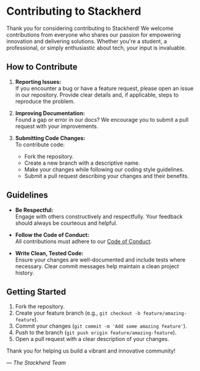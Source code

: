 # Contributing to Stackherd

Thank you for considering contributing to Stackherd! We welcome contributions from everyone who shares our passion for empowering innovation and delivering solutions. Whether you're a student, a professional, or simply enthusiastic about tech, your input is invaluable.

## How to Contribute

1. **Reporting Issues:**  
   If you encounter a bug or have a feature request, please open an issue in our repository. Provide clear details and, if applicable, steps to reproduce the problem.

2. **Improving Documentation:**  
   Found a gap or error in our docs? We encourage you to submit a pull request with your improvements.

3. **Submitting Code Changes:**  
   To contribute code:
   - Fork the repository.
   - Create a new branch with a descriptive name.
   - Make your changes while following our coding style guidelines.
   - Submit a pull request describing your changes and their benefits.

## Guidelines

- **Be Respectful:**  
  Engage with others constructively and respectfully. Your feedback should always be courteous and helpful.

- **Follow the Code of Conduct:**  
  All contributions must adhere to our [Code of Conduct](CODE_OF_CONDUCT.md).

- **Write Clean, Tested Code:**  
  Ensure your changes are well-documented and include tests where necessary. Clear commit messages help maintain a clean project history.

## Getting Started

1. Fork the repository.
2. Create your feature branch (e.g., `git checkout -b feature/amazing-feature`).
3. Commit your changes (`git commit -m 'Add some amazing feature'`).
4. Push to the branch (`git push origin feature/amazing-feature`).
5. Open a pull request with a clear description of your changes.

Thank you for helping us build a vibrant and innovative community!

*— The Stackherd Team*